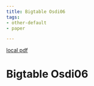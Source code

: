```yaml
---
title: Bigtable Osdi06
tags:
- other-default
- paper

---
```


[local pdf](../../../pdfs/bigtable-osdi06.pdf)

# Bigtable Osdi06
